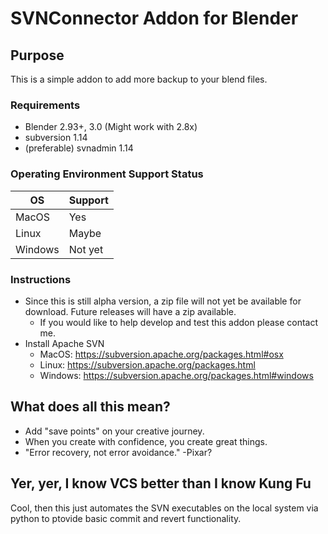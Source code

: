 # SVNConnector Addon for Blender

## Purpose
This is a simple addon to add more backup to your blend files.

### Requirements
- Blender 2.93+, 3.0 (Might work with 2.8x)
- subversion 1.14
- (preferable) svnadmin 1.14

### Operating Environment Support Status
| OS      | Support |
|---------|---------|
| MacOS   | Yes     |
| Linux   | Maybe   |
| Windows | Not yet |

### Instructions
- Since this is still alpha version, a zip file will not yet be available for download. Future releases will have a zip available.
  - If you would like to help develop and test this addon please contact me.
- Install Apache SVN
  - MacOS: https://subversion.apache.org/packages.html#osx
  - Linux: https://subversion.apache.org/packages.html
  - Windows: https://subversion.apache.org/packages.html#windows



## What does all this mean?
- Add "save points" on your creative journey.
- When you create with confidence, you create great things.
- "Error recovery, not error avoidance." -Pixar?

## Yer, yer, I know VCS better than I know Kung Fu
Cool, then this just automates the SVN executables on the local system via python to ptovide basic commit and revert functionality.




